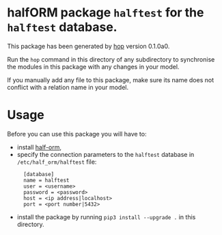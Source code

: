 # halfORM package `halftest` for the `halftest` database.

This package has been generated by [hop](https://github.com/collorg/halfORM/blob/main/doc/hop.md) version 0.1.0a0.

Run the `hop` command in this directory of any subdirectory to synchronise
the modules in this package with any changes in your model.

If you manually add any file to this package, make sure its name
does not conflict with a relation name in your model.

# Usage

Before you can use this package you will have to:

- install [half-orm](https://github.com/collorg/halfORM),
- specify the connection parameters to the `halftest` database in `/etc/half_orm/halftest` file:
  ```
    [database]
    name = halftest
    user = <username>
    password = <password>
    host = <ip address|localhost>
    port = <port number|5432>
    ```
- install the package by running `pip3 install --upgrade .` in this directory.
